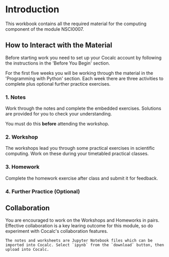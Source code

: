 # Introduction

This workbook contains all the required material for the computing component of the module NSCI0007.

## How to Interact with the Material

Before starting work you need to set up your Cocalc account by following the instructions in the 'Before You Begin' section.

For the first five weeks you will be working through the material in the 'Programming with Python' section. Each week there are three activities to complete plus optional further practice exercises.

### 1. Notes

Work through the notes and complete the embedded exercises. Solutions are provided for you to check your understanding.

You must do this **before** attending the workshop.

### 2. Workshop

The workshops lead you through some practical exercises in scientific computing. Work on these during your timetabled practical classes.

### 3. Homework

Complete the homework exercise after class and submit it for feedback.

### 4. Further Practice (Optional)

## Collaboration

You are encouraged to work on the Workshops and Homeworks in pairs. Effective collaboration is a key learing outcome for this module, so do experiment with Cocalc's collaboration features.

```{note}
The notes and worksheets are Jupyter Notebook files which can be imported into Cocalc. Select `ipynb` from the `download` button, then upload into Cocalc.
```